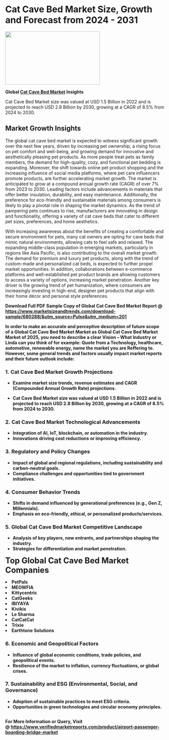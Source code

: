 <H1>Cat Cave Bed Market Size, Growth and Forecast from 2024 - 2031</H1><img class="aligncenter size-medium wp-image-584254" src="https://thirdeyenews.in/wp-content/uploads/2024/09/Global-Market-Research-300x168.jpeg" alt="" width="300" height="168" /><p><strong>Global&nbsp;<a href="https://www.marketsizeandtrends.com/download-sample/680288/&amp;utm_source=Pulse&amp;utm_medium=201">Cat Cave Bed Market</a> Insights</strong></p><p>Cat Cave Bed Market size was valued at USD 1.5 Billion in 2022 and is projected to reach USD 2.8 Billion by 2030, growing at a CAGR of 8.5% from 2024 to 2030.</p><p><h2>Market Growth Insights</h2> <p>The global cat cave bed market is expected to witness significant growth over the next few years, driven by increasing pet ownership, a rising focus on pet comfort and well-being, and growing demand for innovative and aesthetically pleasing pet products. As more people treat pets as family members, the demand for high-quality, cozy, and functional pet bedding is expanding. Moreover, the shift towards online pet product shopping and the increasing influence of social media platforms, where pet care influencers promote products, are further accelerating market growth. The market is anticipated to grow at a compound annual growth rate (CAGR) of over 7% from 2023 to 2030. Leading factors include advancements in materials that offer better insulation, durability, and easy maintenance. Additionally, the preference for eco-friendly and sustainable materials among consumers is likely to play a pivotal role in shaping the market dynamics. As the trend of pampering pets continues to rise, manufacturers are innovating in design and functionality, offering a variety of cat cave beds that cater to different pet sizes, preferences, and home aesthetics.</p> <p><strong></strong></p> <p>With increasing awareness about the benefits of creating a comfortable and secure environment for pets, many cat owners are opting for cave beds that mimic natural environments, allowing cats to feel safe and relaxed. The expanding middle-class population in emerging markets, particularly in regions like Asia Pacific, is also contributing to the overall market growth. The demand for premium and luxury pet products, along with the trend of custom-made and personalized cat beds, is expected to further propel market opportunities. In addition, collaborations between e-commerce platforms and well-established pet product brands are allowing customers to access a variety of options, increasing market penetration. Another key driver is the growing trend of pet humanization, where consumers are increasingly investing in high-end, designer pet products that align with their home décor and personal style preferences.</p> <p><strong></p><p><span class=""><strong>Download Full PDF Sample Copy of Global Cat Cave Bed Market Report</strong> @ <a href="https://www.marketsizeandtrends.com/download-sample/680288/&amp;utm_source=Pulse&amp;utm_medium=201" target="_blank">https://www.marketsizeandtrends.com/download-sample/680288/&amp;utm_source=Pulse&amp;utm_medium=201</a></span></p><p>In order to make an accurate and perceptive description of future scope of a Global&nbsp;Cat Cave Bed Market Market as Global&nbsp;Cat Cave Bed Market Market of 2025, you need to describe a clear Vision &ndash; What Industry or Linda can you think of for example: Quote from a Technology, healthcare, automotive, renewable energy, name the market you are Reffering to. However, some general trends and factors usually impact market reports and their future outlook include:</p><h3>1.&nbsp;<strong>Cat Cave Bed Market Growth Projections</strong></h3><ul><li>Examine market size trends, revenue estimates and CAGR (Compounded Annual Growth Rate) projections.</li><li><p>Cat Cave Bed Market size was valued at USD 1.5 Billion in 2022 and is projected to reach USD 2.8 Billion by 2030, growing at a CAGR of 8.5% from 2024 to 2030.</p></li></ul><h3>2.&nbsp;<strong>Cat Cave Bed Market Technological Advancements</strong></h3><ul><li>Integration of AI, IoT, blockchain, or automation in the industry.</li><li>Innovations driving cost reductions or improving efficiency.</li></ul><h3>3.&nbsp;<strong>Regulatory and Policy Changes</strong></h3><ul><li>Impact of global and regional regulations, including sustainability and carbon-neutral goals.</li><li>Compliance challenges and opportunities tied to government initiatives.</li></ul><h3>4.&nbsp;<strong>Consumer Behavior Trends</strong></h3><ul><li>Shifts in demand influenced by generational preferences (e.g., Gen Z, Millennials).</li><li>Emphasis on eco-friendly, ethical, or personalized products/services.</li></ul><h3>5.&nbsp;<strong>Global Cat Cave Bed Market Competitive Landscape</strong></h3><ul><li>Analysis of key players, new entrants, and partnerships shaping the industry.</li><li>Strategies for differentiation and market penetration.</li></ul><p data-pm-slice="1 1 []"><span style="color: inherit; font-family: inherit; font-size: 25px;">Top Global Cat Cave Bed Market Companies</span></p><div class="" data-test-id=""><p><li>PetPals</li><li> MEOWFIA</li><li> Kittycentric</li><li> CatGeeks</li><li> IBIYAYA</li><li> Kivikis</li><li> Le Sharma</li><li> CatCatCat</li><li> Trixie</li><li> Earthtone Solutions</li></p></div><h3>6.&nbsp;<strong>Economic and Geopolitical Factors</strong></h3><ul><li>Influence of global economic conditions, trade policies, and geopolitical events.</li><li>Resilience of the market to inflation, currency fluctuations, or global crises.</li></ul><h3>7.&nbsp;<strong>Sustainability and ESG (Environmental, Social, and Governance)</strong></h3><ul><li>Adoption of sustainable practices to meet ESG criteria.</li><li>Opportunities in green technologies and circular economy principles.</li></ul><h2><strong style="font-size: 14px;">For More Information or Query, Visit @&nbsp;</strong><a style="background-color: #ffffff; font-size: 14px;" href="https://www.marketsizeandtrends.com/report/cat-cave-bed-market/" target="_blank">https://www.verifiedmarketreports.com/product/airport-passenger-boarding-bridge-market</a></h2>
